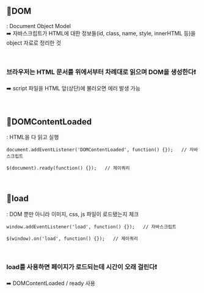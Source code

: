 ## 📍DOM
: Document Object Model<br>
➡️ 자바스크립트가 HTML에 대한 정보들(id, class, name, style, innerHTML 등)을 object 자료로 정리한 것

<br>

### 브라우저는 HTML 문서를 위에서부터 차례대로 읽으며 DOM을 생성한다❗️
➡️ script 파일을 HTML 앞(상단)에 불러오면 에러 발생 가능

<br>

## 📍DOMContentLoaded
: HTML을 다 읽고 실행

    document.addEventListener('DOMContentLoaded', function() {});   // 자바스크립트
    
    $(document).ready(function() {});   // 제이쿼리
    
<br>

## 📍load
: DOM 뿐만 아니라 이미지, css, js 파일이 로드됐는지 체크

    window.addEventListener('load', function() {});   // 자바스크립트
    
    $(window).on('load', function() {});   // 제이쿼리
    
<br>

### load를 사용하면 페이지가 로드되는데 시간이 오래 걸린다❗️
➡️ DOMContentLoaded / ready 사용

